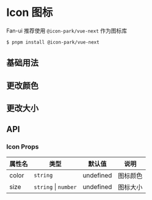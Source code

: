 # Icon 图标

Fan-ui 推荐使用 `@icon-park/vue-next` 作为图标库

```bash
$ pnpm install @icon-park/vue-next
```

## 基础用法

<demo vue="../example/icon/Basic.vue" />

## 更改颜色

<demo vue="../example/icon/Color.vue" />

## 更改大小

<demo vue="../example/icon/Size.vue" />

## API

### Icon Props

| 属性名 | 类型                 | 默认值    | 说明     |
| ------ | -------------------- | --------- | -------- |
| color  | `string`             | undefined | 图标颜色 |
| size   | `string` \| `number` | undefined | 图标大小 |
